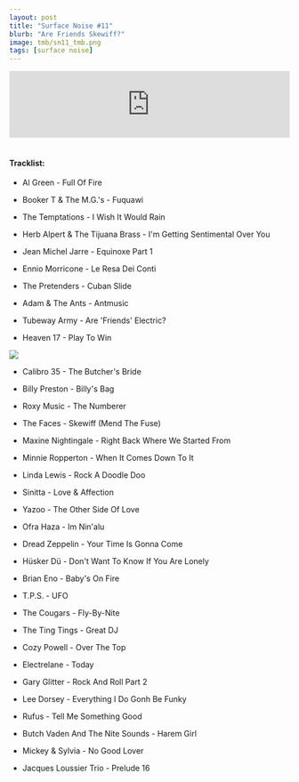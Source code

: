```yaml
---
layout: post
title: "Surface Noise #11"
blurb: "Are Friends Skewiff?"
image: tmb/sn11_tmb.png
tags: [surface noise]
---
```



<iframe width="100%" height="120" src="https://www.mixcloud.com/widget/iframe/?hide_cover=1&feed=%2Fzero_cc%2Fsurface-noise-11-28917-station-launch-special%2F" frameborder="0" ></iframe>
&nbsp;

#### Tracklist:

- Al Green - Full Of Fire
- Booker T & The M.G.'s - Fuquawi
- The Temptations - I Wish It Would Rain

- Herb Alpert & The Tijuana Brass - I'm Getting Sentimental Over You
- Jean Michel Jarre - Equinoxe Part 1
- Ennio Morricone - Le Resa Dei Conti

- The Pretenders - Cuban Slide
- Adam & The Ants - Antmusic
- Tubeway Army - Are 'Friends' Electric?
- Heaven 17 - Play To Win

![](https://lh3.googleusercontent.com/g8xESv9aSZo2PCYGZn--7b40s1e2Lt1WebWgJBXCtqsvQ-_qL8UvIs8cAvT_QPTJSz6xGXnzJ7m8rhbMR-EPi-7tzUYat2ikzt_r4DUo8_U7UsD97OBvkwXb6MMeumdAZwdIfQhghxmnCuONPm20Bz3WfnAvFZFaWJe0XenbS2mFfpdL3d8_wpzXDkg_5aQuk0-2H_t7RIKLwvOr7a1LGV8T8FY2ujhqchYo8lr3JN913rKrYZH6kM3Y76YGumUOYiGEoJmRXUQS-oVYG2lJLSC5aRKm7tK1tVDg6BAW0jEBQqS75gy4ZcqCS79hM2p4wHbPYDPHv2SjZS8xq7tBwiCgNbiinG5AlkKic8TlsiO23hftf5szVUYVW3fXm41AltwUmIkUAcijfXYdTDjN_4klq5-LZ5a6TVpzX8Fg8ub-O9q5epZTKA3YH8aQv5kFYjmJ0cZX7D-xlUjEr0gWCJsoNvbGjLdKHDz_HG3De6RqCzJ_LPzRuRBIbGyGpQUoNHCUjVaAr226wwdqFYhJJshCU8POQO6L_qvrwaw_LD-LASpdV39Y44SXcBgj2iL0qTVxAlqgf2xUXs8M8eGVG9S9RWwo9JirBzElbeThY2F6fhb-kJiLlk9RBFc6xxIj8j8rwkhF_7cOeMVZ8wm3-tMi=w576-h602-no)

- Calibro 35 - The Butcher's Bride
- Billy Preston - Billy's Bag
- Roxy Music - The Numberer
- The Faces - Skewiff (Mend The Fuse)

- Maxine Nightingale - Right Back Where We Started From
- Minnie Ropperton - When It Comes Down To It
- Linda Lewis - Rock A Doodle Doo
- Sinitta - Love & Affection
- Yazoo - The Other Side Of Love
- Ofra Haza - Im Nin'alu

- Dread Zeppelin - Your Time Is Gonna Come
- Hüsker Dü - Don't Want To Know If You Are Lonely
- Brian Eno - Baby's On Fire

- T.P.S. - UFO
- The Cougars - Fly-By-Nite
- The Ting Tings - Great DJ

- Cozy Powell - Over The Top
- Electrelane - Today
- Gary Glitter - Rock And Roll Part 2

- Lee Dorsey - Everything I Do Gonh Be Funky
- Rufus - Tell Me Something Good
- Butch Vaden And The Nite Sounds - Harem Girl
- Mickey & Sylvia - No Good Lover

- Jacques Loussier Trio - Prelude 16
